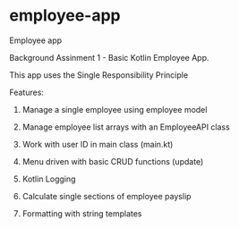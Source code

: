 # employee-app
Employee app

Background
Assinment 1 - Basic Kotlin Employee App.

This app uses the Single Responsibility Principle


Features:
1. Manage a single employee using employee model 

2. Manage employee list arrays with an EmployeeAPI class

3. Work with user ID in main class (main.kt)

4. Menu driven with basic CRUD functions (update)

5. Kotlin Logging

6. Calculate single sections of employee payslip

7. Formatting with string templates
